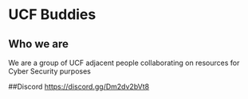 # UCF Buddies

## Who we are
We are a group of UCF adjacent people collaborating on resources for Cyber Security purposes

##Discord
https://discord.gg/Dm2dv2bVt8
